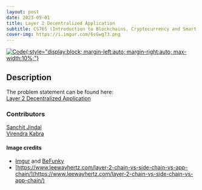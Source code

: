 ```yaml
---
layout: post
date: 2023-05-01
title: Layer 2 Decentralized Application
subtitle: CS765 (Introduction to Blockchains, Cryptocurrency and Smart Contracts), IIT Bombay
cover-img: https://i.imgur.com/6sGwg73.png
---
```


[![Code](https://i.imgur.com/AtIPmkl.png){:style="display:block; margin-left:auto; margin-right:auto; max-width:10%;"}](https://github.com/sarthakmittal92/layer-2-dapp)

## Description
The problem statement can be found here:  
[Layer 2 Decentralized Application](https://github.com/sarthakmittal92/layer-2-dapp/blob/main/cs765-s2023-assignment3.pdf)

### Contributors
[Sanchit Jindal](https://github.com/sanchit1053)  
[Virendra Kabra](https://github.com/virendrakabra14)

#### Image credits
- [Imgur](https://imgur.com/) and [BeFunky](https://www.befunky.com/dashboard/)
- [https://www.leewayhertz.com/layer-2-chain-vs-side-chain-vs-app-chain/](https://www.leewayhertz.com/layer-2-chain-vs-side-chain-vs-app-chain/)